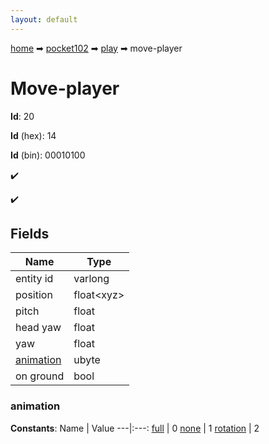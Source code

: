 ```yaml
---
layout: default
---
```


[home](/) ➡ [pocket102](/protocol/pocket102) ➡ [play](/protocol/pocket102/play) ➡ move-player

# Move-player

**Id**: 20

**Id** (hex): 14

**Id** (bin): 00010100

✔️

✔️

## Fields

Name | Type
---|---
entity id | varlong
position | float&lt;xyz&gt;
pitch | float
head yaw | float
yaw | float
[animation](#animation) | ubyte
on ground | bool

### animation

**Constants**:
Name | Value
---|:---:
[full](animation_full) | 0
[none](animation_none) | 1
[rotation](animation_rotation) | 2

